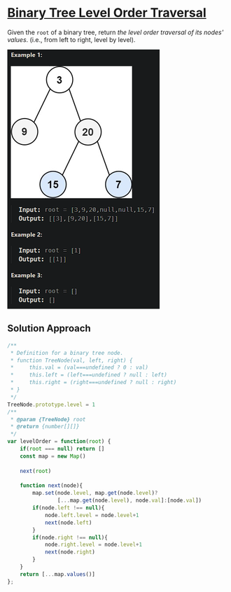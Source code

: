 # [Binary Tree Level Order Traversal](https://leetcode.cn/problems/binary-tree-level-order-traversal/)

Given the `root` of a binary tree, return *the level order traversal of its nodes' values*. (i.e., from left to right, level by level).

![image-20240725101411417](assets/image-20240725101411417.png)

## Solution Approach

```js
/**
 * Definition for a binary tree node.
 * function TreeNode(val, left, right) {
 *     this.val = (val===undefined ? 0 : val)
 *     this.left = (left===undefined ? null : left)
 *     this.right = (right===undefined ? null : right)
 * }
 */
TreeNode.prototype.level = 1
/**
 * @param {TreeNode} root
 * @return {number[][]}
 */
var levelOrder = function(root) {
    if(root === null) return []
    const map = new Map()

    next(root)

    function next(node){
        map.set(node.level, map.get(node.level)?
                [...map.get(node.level), node.val]:[node.val])
        if(node.left !== null){
            node.left.level = node.level+1
            next(node.left)
        }
        if(node.right !== null){
            node.right.level = node.level+1
            next(node.right)
        }
    }
    return [...map.values()]
};
```


